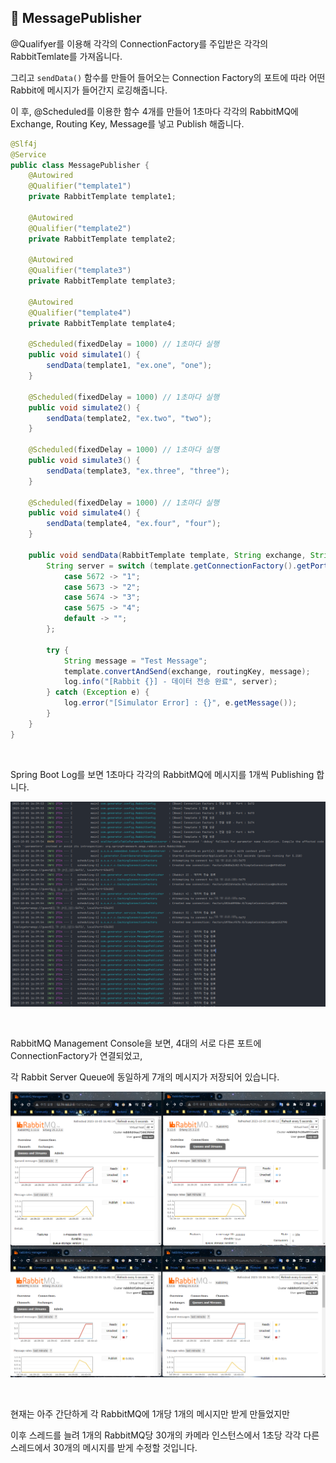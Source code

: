 ## 📘 MessagePublisher

@Qualifyer를 이용해 각각의 ConnectionFactory를 주입받은 각각의 RabbitTemlate를 가져옵니다.

그리고 `sendData()` 함수를 만들어 들어오는 Connection Factory의 포트에 따라 어떤 Rabbit에 메시지가 들어간지 로깅해줍니다.

이 후, @Scheduled를 이용한 함수 4개를 만들어 1초마다 각각의 RabbitMQ에 Exchange, Routing Key, Message를 넣고 Publish 해줍니다.

```java
@Slf4j
@Service
public class MessagePublisher {
    @Autowired
    @Qualifier("template1")
    private RabbitTemplate template1;

    @Autowired
    @Qualifier("template2")
    private RabbitTemplate template2;

    @Autowired
    @Qualifier("template3")
    private RabbitTemplate template3;

    @Autowired
    @Qualifier("template4")
    private RabbitTemplate template4;

    @Scheduled(fixedDelay = 1000) // 1초마다 실행  
    public void simulate1() {
        sendData(template1, "ex.one", "one");
    }

    @Scheduled(fixedDelay = 1000) // 1초마다 실행  
    public void simulate2() {
        sendData(template2, "ex.two", "two");
    }

    @Scheduled(fixedDelay = 1000) // 1초마다 실행  
    public void simulate3() {
        sendData(template3, "ex.three", "three");
    }

    @Scheduled(fixedDelay = 1000) // 1초마다 실행  
    public void simulate4() {
        sendData(template4, "ex.four", "four");
    }

    public void sendData(RabbitTemplate template, String exchange, String routingKey) {
        String server = switch (template.getConnectionFactory().getPort()) {
            case 5672 -> "1";
            case 5673 -> "2";
            case 5674 -> "3";
            case 5675 -> "4";
            default -> "";
        };

        try {
            String message = "Test Message";
            template.convertAndSend(exchange, routingKey, message);
            log.info("[Rabbit {}] - 데이터 전송 완료", server);
        } catch (Exception e) {
            log.error("[Simulator Error] : {}", e.getMessage());
        }
    }
}
```

<br>

Spring Boot Log를 보면 1초마다 각각의  RabbitMQ에 메시지를 1개씩 Publishing 합니다.

![img](https://raw.githubusercontent.com/spacedustz/Obsidian-Image-Server/main/img2/simulator-log.png)

<br>

RabbitMQ Management Console을 보면, 4대의 서로 다른 포트에 ConnectionFactory가 연결되었고,

각 Rabbit Server Queue에 동일하게 7개의 메시지가 저장되어 있습니다.

![img](https://raw.githubusercontent.com/spacedustz/Obsidian-Image-Server/main/img2/simulator-queue.png)

<br>

현재는 아주 간단하게 각 RabbitMQ에 1개당 1개의 메시지만 받게 만들었지만

이후 스레드를 늘려 1개의 RabbitMQ당 30개의 카메라 인스턴스에서 1초당 각각 다른 스레드에서 30개의 메시지를 받게 수정할 것입니다.